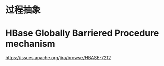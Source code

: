 # 过程抽象

# HBase Globally Barriered Procedure mechanism
https://issues.apache.org/jira/browse/HBASE-7212
